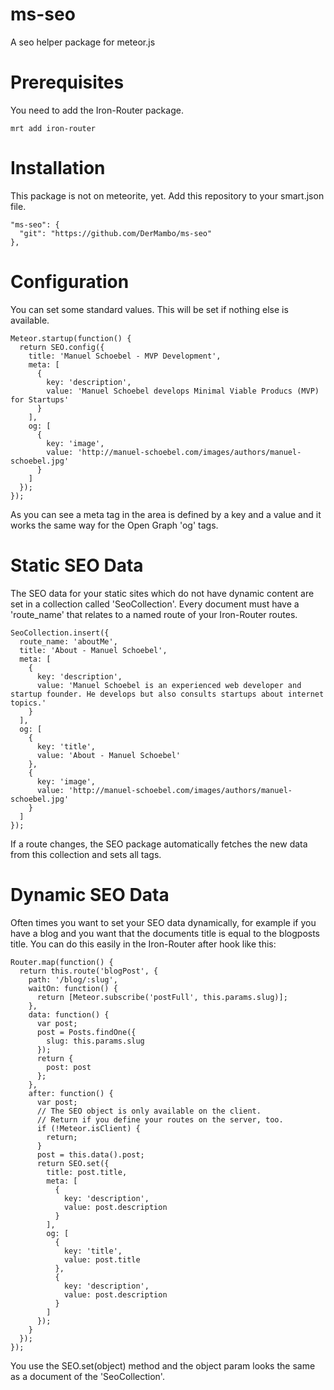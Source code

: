 ms-seo
======

A seo helper package for meteor.js

Prerequisites
======
You need to add the Iron-Router package.

    mrt add iron-router


Installation
======
This package is not on meteorite, yet. Add this repository to your smart.json file.

    "ms-seo": {
      "git": "https://github.com/DerMambo/ms-seo"
    },

Configuration
======
You can set some standard values. This will be set if nothing else is available.

    Meteor.startup(function() {
      return SEO.config({
        title: 'Manuel Schoebel - MVP Development',
        meta: [
          {
            key: 'description',
            value: 'Manuel Schoebel develops Minimal Viable Producs (MVP) for Startups'
          }
        ],
        og: [
          {
            key: 'image',
            value: 'http://manuel-schoebel.com/images/authors/manuel-schoebel.jpg'
          }
        ]
      });
    });
    
As you can see a meta tag in the <head> area is defined by a key and a value and it works the same way for the Open Graph 'og' tags.

Static SEO Data
=====
The SEO data for your static sites which do not have dynamic content are set in a collection called 'SeoCollection'. Every document must have a 'route_name' that relates to a named route of your Iron-Router routes.

    SeoCollection.insert({
      route_name: 'aboutMe',
      title: 'About - Manuel Schoebel',
      meta: [
        {
          key: 'description',
          value: 'Manuel Schoebel is an experienced web developer and startup founder. He develops but also consults startups about internet topics.'
        }
      ],
      og: [
        {
          key: 'title',
          value: 'About - Manuel Schoebel'
        },
        {
          key: 'image',
          value: 'http://manuel-schoebel.com/images/authors/manuel-schoebel.jpg'
        }
      ]
    });

If a route changes, the SEO package automatically fetches the new data from this collection and sets all tags.

Dynamic SEO Data
======
Often times you want to set your SEO data dynamically, for example if you have a blog and you want that the documents title is equal to the blogposts title. You can do this easily in the Iron-Router after hook like this:


    Router.map(function() {
      return this.route('blogPost', {
        path: '/blog/:slug',
        waitOn: function() {
          return [Meteor.subscribe('postFull', this.params.slug)];
        },
        data: function() {
          var post;
          post = Posts.findOne({
            slug: this.params.slug
          });
          return {
            post: post
          };
        },
        after: function() {
          var post;
          // The SEO object is only available on the client.
          // Return if you define your routes on the server, too.
          if (!Meteor.isClient) {
            return;
          }
          post = this.data().post;
          return SEO.set({
            title: post.title,
            meta: [
              {
                key: 'description',
                value: post.description
              }
            ],
            og: [
              {
                key: 'title',
                value: post.title
              }, 
              {
                key: 'description',
                value: post.description
              }
            ]
          });
        }
      });
    });

You use the SEO.set(object) method and the object param looks the same as a document of the 'SeoCollection'.
